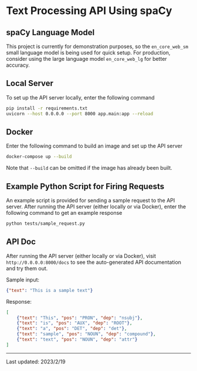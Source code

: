 # Text Processing API Using spaCy

## spaCy Language Model

This project is currently for demonstration purposes, so the `en_core_web_sm` small language model is being used for quick setup. For production, consider using the large language model `en_core_web_lg` for better accuracy.

## Local Server

To set up the API server locally, enter the following command

```bash
pip install -r requirements.txt
uvicorn --host 0.0.0.0 --port 8000 app.main:app --reload
```

## Docker

Enter the following command to build an image and set up the API server

```bash
docker-compose up --build
```

Note that `--build` can be omitted if the image has already been built.

## Example Python Script for Firing Requests

An example script is provided for sending a sample request to the API server. After running the API server (either locally or via Docker), enter the following command to get an example response

```bash
python tests/sample_request.py
```

## API Doc

After running the API server (either locally or via Docker), visit `http://0.0.0.0:8000/docs` to see the auto-generated API documentation and try them out.

Sample input:

```json
{"text": "This is a sample text"}
```

Response:

```json
[
    {"text": "This", "pos": "PRON", "dep": "nsubj"},
    {"text": "is", "pos": "AUX", "dep": "ROOT"},
    {"text": "a", "pos": "DET", "dep": "det"},
    {"text": "sample", "pos": "NOUN", "dep": "compound"},
    {"text": "text", "pos": "NOUN", "dep": "attr"}
]
```


---
Last updated: 2023/2/19
